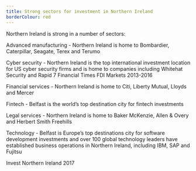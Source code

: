 ```yaml
---
title: Strong sectors for investment in Northern Ireland
borderColour: red
---
```

Northern Ireland is strong in a number of sectors:


Advanced manufacturing - Northern Ireland is home to Bombardier, Caterpillar, Seagate, Terex and Terumo


Cyber security - Northern Ireland is the top international investment location for US cyber security firms and is home to companies including Whitehat Security and Rapid 7
Financial Times FDI Markets 2013-2016


Financial services - Northern Ireland is home to Citi, Liberty Mutual, Lloyds and Mercer


Fintech - Belfast is the world’s top destination city for fintech investments


Legal services - Northern Ireland is home to Baker McKenzie, Allen & Overy and Herbert Smith Freehills


Technology - Belfast is Europe’s top destinations city for software development investments and over 100 global technology leaders have established business operations in Northern Ireland, including IBM, SAP and Fujitsu


Invest Northern Ireland 2017